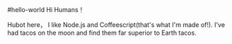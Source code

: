 #hello-world
Hi Humans！

Hubot here， I like Node.js and Coffeescript(that's what I'm made of!).
I've had tacos on the moon and find them  far superior to Earth tacos.

